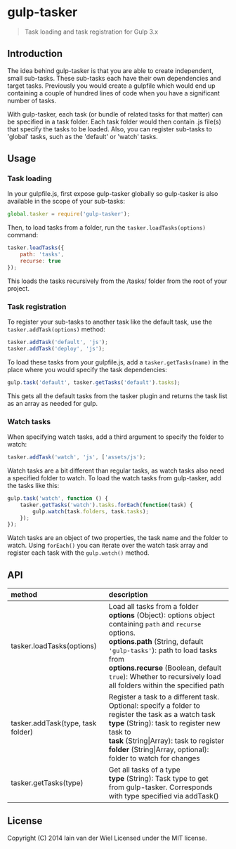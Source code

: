 # gulp-tasker
> Task loading and task registration for Gulp 3.x

## Introduction
The idea behind gulp-tasker is that you are able to create independent, small sub-tasks. These sub-tasks each have their own dependencies and target tasks. Previously you would create a gulpfile which would end up containing a couple of hundred lines of code when you have a significant number of tasks.

With gulp-tasker, each task (or bundle of related tasks for that matter) can be specified in a task folder. Each task folder would then contain .js file(s) that specify the tasks to be loaded. Also, you can register sub-tasks to 'global' tasks, such as the 'default' or 'watch' tasks.

## Usage
### Task loading
In your gulpfile.js, first expose gulp-tasker globally so gulp-tasker is also available in the scope of your sub-tasks:

```javascript
global.tasker = require('gulp-tasker');
```

Then, to load tasks from a folder, run the `tasker.loadTasks(options)` command:

```javascript
tasker.loadTasks({
	path: 'tasks',
	recurse: true
});
```
This loads the tasks recursively from the /tasks/ folder from the root of your project.

### Task registration
To register your sub-tasks to another task like the default task, use the `tasker.addTask(options)` method:

```javascript
tasker.addTask('default', 'js');
tasker.addTask('deploy', 'js');
```
To load these tasks from your gulpfile.js, add a `tasker.getTasks(name)` in the place where you would specify the task dependencies:

```javascript
gulp.task('default', tasker.getTasks('default').tasks);
```
This gets all the default tasks from the tasker plugin and returns the task list as an array as needed for gulp.
### Watch tasks
When specifying watch tasks, add a third argument to specify the folder to watch:

```javascript
tasker.addTask('watch', 'js', ['assets/js');
```
Watch tasks are a bit different than regular tasks, as watch tasks also need a specified folder to watch. To load the watch tasks from gulp-tasker, add the tasks like this:

```javascript
gulp.task('watch', function () {
	tasker.getTasks('watch').tasks.forEach(function(task) {
		gulp.watch(task.folders, task.tasks);
	});
});
```
Watch tasks are an object of two properties, the task name and the folder to watch. Using `forEach()` you can iterate over the watch task array and register each task with the `gulp.watch()` method.

## API
method 								| description
:----- 								| :----------
tasker.loadTasks(options) 			| Load all tasks from a folder<br>**options** (Object): options object containing `path` and `recurse` options.<br>**options.path** (String, default `'gulp-tasks'`): path to load tasks from<br>**options.recurse** (Boolean, default `true`): Whether to recursively load all folders within the specified path
tasker.addTask(type, task folder)	| Register a task to a different task. Optional: specify a folder to register the task as a watch task<br>**type** (String): task to register new task to<br>**task** (String\|Array): task to register<br>**folder** (String\|Array, optional): folder to watch for changes
tasker.getTasks(type) 				| Get all tasks of a type<br>**type** (String): Task type to get from gulp-tasker. Corresponds with type specified via addTask()

## License
Copyright (C) 2014 Iain van der Wiel
Licensed under the MIT license.